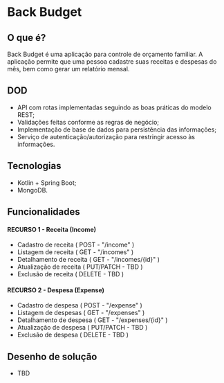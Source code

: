 # Back Budget

## O que é?
Back Budget é uma aplicação para controle de orçamento familiar. 
A aplicação permite que uma pessoa cadastre suas receitas e despesas do mês, bem como gerar um relatório mensal.

## DOD
- API com rotas implementadas seguindo as boas práticas do modelo REST;
- Validações feitas conforme as regras de negócio;
- Implementação de base de dados para persistência das informações;
- Serviço de autenticação/autorização para restringir acesso às informações.

## Tecnologias
- Kotlin + Spring Boot;
- MongoDB.

## Funcionalidades
#### RECURSO 1 - Receita (Income)
- Cadastro de receita       (   POST       - "/income"          )
- Listagem de receita       (   GET        - "/incomes"         )
- Detalhamento de receita   (   GET        - "/incomes/{id}"    )
- Atualização de receita    (   PUT/PATCH  - TBD                )
- Exclusão de receita       (   DELETE     - TBD                )

#### RECURSO 2 - Despesa (Expense)
- Cadastro de despesa       (   POST       - "/expense"         )
- Listagem de despesas      (   GET        - "/expenses"        )
- Detalhamento de despesa   (   GET        - "/expenses/{id}"   )
- Atualização de despesa    (   PUT/PATCH  - TBD                )
- Exclusão de despesa       (   DELETE     - TBD                )

## Desenho de solução
- TBD